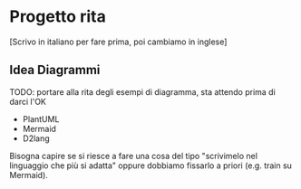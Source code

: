 # Progetto rita

[Scrivo in italiano per fare prima, poi cambiamo in inglese]

## Idea Diagrammi

TODO: portare alla rita degli esempi di diagramma, sta attendo prima di darci l'OK

- PlantUML
- Mermaid
- D2lang

Bisogna capire se si riesce a fare una cosa del tipo "scrivimelo nel linguaggio che più si adatta" oppure dobbiamo fissarlo a priori (e.g. train su Mermaid).




